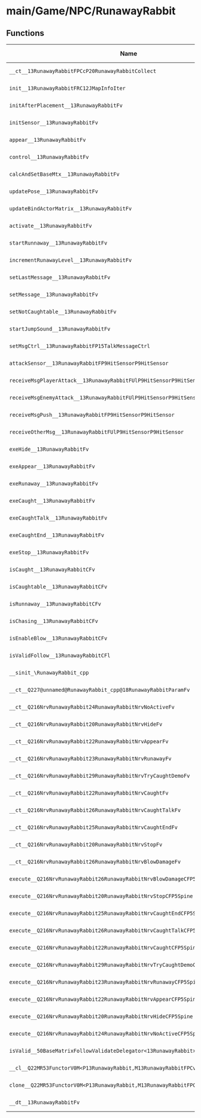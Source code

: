 # main/Game/NPC/RunawayRabbit

## Functions

| Name | Address | Match % |
|------|---------|---------|
| `__ct__13RunawayRabbitFPCcP20RunawayRabbitCollect` | `0x80284FDC` | :x: (0.0%) |
| `init__13RunawayRabbitFRC12JMapInfoIter` | `0x802850C4` | :x: (0.0%) |
| `initAfterPlacement__13RunawayRabbitFv` | `0x802853B4` | :x: (0.0%) |
| `initSensor__13RunawayRabbitFv` | `0x802853B8` | :x: (0.0%) |
| `appear__13RunawayRabbitFv` | `0x80285480` | :x: (0.0%) |
| `control__13RunawayRabbitFv` | `0x802854BC` | :x: (0.0%) |
| `calcAndSetBaseMtx__13RunawayRabbitFv` | `0x80285528` | :x: (0.0%) |
| `updatePose__13RunawayRabbitFv` | `0x80285530` | :x: (0.0%) |
| `updateBindActorMatrix__13RunawayRabbitFv` | `0x8028557C` | :x: (0.0%) |
| `activate__13RunawayRabbitFv` | `0x80285654` | :x: (0.0%) |
| `startRunnaway__13RunawayRabbitFv` | `0x80285698` | :x: (0.0%) |
| `incrementRunawayLevel__13RunawayRabbitFv` | `0x802856F8` | :x: (0.0%) |
| `setLastMessage__13RunawayRabbitFv` | `0x80285710` | :x: (0.0%) |
| `setMessage__13RunawayRabbitFv` | `0x80285718` | :x: (0.0%) |
| `setNotCaughtable__13RunawayRabbitFv` | `0x80285720` | :x: (0.0%) |
| `startJumpSound__13RunawayRabbitFv` | `0x8028572C` | :x: (0.0%) |
| `setMsgCtrl__13RunawayRabbitFP15TalkMessageCtrl` | `0x80285794` | :x: (0.0%) |
| `attackSensor__13RunawayRabbitFP9HitSensorP9HitSensor` | `0x8028579C` | :x: (0.0%) |
| `receiveMsgPlayerAttack__13RunawayRabbitFUlP9HitSensorP9HitSensor` | `0x80285864` | :x: (0.0%) |
| `receiveMsgEnemyAttack__13RunawayRabbitFUlP9HitSensorP9HitSensor` | `0x80285964` | :x: (0.0%) |
| `receiveMsgPush__13RunawayRabbitFP9HitSensorP9HitSensor` | `0x802859EC` | :x: (0.0%) |
| `receiveOtherMsg__13RunawayRabbitFUlP9HitSensorP9HitSensor` | `0x80285A64` | :x: (0.0%) |
| `exeHide__13RunawayRabbitFv` | `0x80285A6C` | :x: (0.0%) |
| `exeAppear__13RunawayRabbitFv` | `0x80285B5C` | :x: (0.0%) |
| `exeRunaway__13RunawayRabbitFv` | `0x80285CA0` | :x: (0.0%) |
| `exeCaught__13RunawayRabbitFv` | `0x80285E40` | :x: (0.0%) |
| `exeCaughtTalk__13RunawayRabbitFv` | `0x80285FA4` | :x: (0.0%) |
| `exeCaughtEnd__13RunawayRabbitFv` | `0x80286058` | :x: (0.0%) |
| `exeStop__13RunawayRabbitFv` | `0x8028610C` | :x: (0.0%) |
| `isCaught__13RunawayRabbitCFv` | `0x8028619C` | :x: (0.0%) |
| `isCaughtable__13RunawayRabbitCFv` | `0x802861A4` | :x: (0.0%) |
| `isRunnaway__13RunawayRabbitCFv` | `0x802861F0` | :x: (0.0%) |
| `isChasing__13RunawayRabbitCFv` | `0x80286298` | :x: (0.0%) |
| `isEnableBlow__13RunawayRabbitCFv` | `0x80286304` | :x: (0.0%) |
| `isValidFollow__13RunawayRabbitCFl` | `0x8028630C` | :x: (0.0%) |
| `__sinit_\RunawayRabbit_cpp` | `0x80286378` | :x: (0.0%) |
| `__ct__Q227@unnamed@RunawayRabbit_cpp@18RunawayRabbitParamFv` | `0x802863F0` | :x: (0.0%) |
| `__ct__Q216NrvRunawayRabbit24RunawayRabbitNrvNoActiveFv` | `0x80286420` | :x: (0.0%) |
| `__ct__Q216NrvRunawayRabbit20RunawayRabbitNrvHideFv` | `0x80286430` | :x: (0.0%) |
| `__ct__Q216NrvRunawayRabbit22RunawayRabbitNrvAppearFv` | `0x80286440` | :x: (0.0%) |
| `__ct__Q216NrvRunawayRabbit23RunawayRabbitNrvRunawayFv` | `0x80286450` | :x: (0.0%) |
| `__ct__Q216NrvRunawayRabbit29RunawayRabbitNrvTryCaughtDemoFv` | `0x80286460` | :x: (0.0%) |
| `__ct__Q216NrvRunawayRabbit22RunawayRabbitNrvCaughtFv` | `0x80286470` | :x: (0.0%) |
| `__ct__Q216NrvRunawayRabbit26RunawayRabbitNrvCaughtTalkFv` | `0x80286480` | :x: (0.0%) |
| `__ct__Q216NrvRunawayRabbit25RunawayRabbitNrvCaughtEndFv` | `0x80286490` | :x: (0.0%) |
| `__ct__Q216NrvRunawayRabbit20RunawayRabbitNrvStopFv` | `0x802864A0` | :x: (0.0%) |
| `__ct__Q216NrvRunawayRabbit26RunawayRabbitNrvBlowDamageFv` | `0x802864B0` | :x: (0.0%) |
| `execute__Q216NrvRunawayRabbit26RunawayRabbitNrvBlowDamageCFP5Spine` | `0x802864C0` | :x: (0.0%) |
| `execute__Q216NrvRunawayRabbit20RunawayRabbitNrvStopCFP5Spine` | `0x802864D0` | :x: (0.0%) |
| `execute__Q216NrvRunawayRabbit25RunawayRabbitNrvCaughtEndCFP5Spine` | `0x802864D8` | :x: (0.0%) |
| `execute__Q216NrvRunawayRabbit26RunawayRabbitNrvCaughtTalkCFP5Spine` | `0x802864E0` | :x: (0.0%) |
| `execute__Q216NrvRunawayRabbit22RunawayRabbitNrvCaughtCFP5Spine` | `0x802864E8` | :x: (0.0%) |
| `execute__Q216NrvRunawayRabbit29RunawayRabbitNrvTryCaughtDemoCFP5Spine` | `0x802864F0` | :x: (0.0%) |
| `execute__Q216NrvRunawayRabbit23RunawayRabbitNrvRunawayCFP5Spine` | `0x802864F4` | :x: (0.0%) |
| `execute__Q216NrvRunawayRabbit22RunawayRabbitNrvAppearCFP5Spine` | `0x802864FC` | :x: (0.0%) |
| `execute__Q216NrvRunawayRabbit20RunawayRabbitNrvHideCFP5Spine` | `0x80286504` | :x: (0.0%) |
| `execute__Q216NrvRunawayRabbit24RunawayRabbitNrvNoActiveCFP5Spine` | `0x8028650C` | :x: (0.0%) |
| `isValid__50BaseMatrixFollowValidateDelegator<13RunawayRabbit>CFl` | `0x80286510` | :x: (0.0%) |
| `__cl__Q22MR53FunctorV0M<P13RunawayRabbit,M13RunawayRabbitFPCvPv_v>CFv` | `0x80286540` | :x: (0.0%) |
| `clone__Q22MR53FunctorV0M<P13RunawayRabbit,M13RunawayRabbitFPCvPv_v>CFP7JKRHeap` | `0x80286570` | :x: (0.0%) |
| `__dt__13RunawayRabbitFv` | `0x802865D8` | :x: (0.0%) |